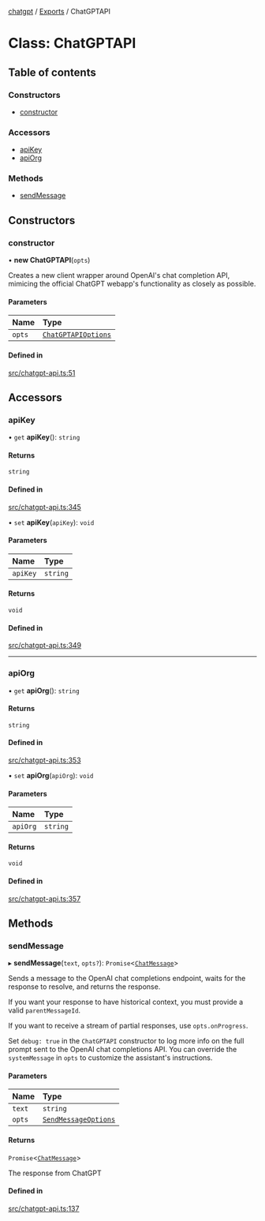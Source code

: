 [chatgpt](../readme.md) / [Exports](../modules.md) / ChatGPTAPI

# Class: ChatGPTAPI

## Table of contents

### Constructors

- [constructor](ChatGPTAPI.md#constructor)

### Accessors

- [apiKey](ChatGPTAPI.md#apikey)
- [apiOrg](ChatGPTAPI.md#apiorg)

### Methods

- [sendMessage](ChatGPTAPI.md#sendmessage)

## Constructors

### constructor

• **new ChatGPTAPI**(`opts`)

Creates a new client wrapper around OpenAI's chat completion API, mimicing the official ChatGPT webapp's functionality as closely as possible.

#### Parameters

| Name | Type |
| :------ | :------ |
| `opts` | [`ChatGPTAPIOptions`](../modules.md#chatgptapioptions) |

#### Defined in

[src/chatgpt-api.ts:51](https://github.com/transitive-bullshit/chatgpt-api/blob/fb06beb/src/chatgpt-api.ts#L51)

## Accessors

### apiKey

• `get` **apiKey**(): `string`

#### Returns

`string`

#### Defined in

[src/chatgpt-api.ts:345](https://github.com/transitive-bullshit/chatgpt-api/blob/fb06beb/src/chatgpt-api.ts#L345)

• `set` **apiKey**(`apiKey`): `void`

#### Parameters

| Name | Type |
| :------ | :------ |
| `apiKey` | `string` |

#### Returns

`void`

#### Defined in

[src/chatgpt-api.ts:349](https://github.com/transitive-bullshit/chatgpt-api/blob/fb06beb/src/chatgpt-api.ts#L349)

___

### apiOrg

• `get` **apiOrg**(): `string`

#### Returns

`string`

#### Defined in

[src/chatgpt-api.ts:353](https://github.com/transitive-bullshit/chatgpt-api/blob/fb06beb/src/chatgpt-api.ts#L353)

• `set` **apiOrg**(`apiOrg`): `void`

#### Parameters

| Name | Type |
| :------ | :------ |
| `apiOrg` | `string` |

#### Returns

`void`

#### Defined in

[src/chatgpt-api.ts:357](https://github.com/transitive-bullshit/chatgpt-api/blob/fb06beb/src/chatgpt-api.ts#L357)

## Methods

### sendMessage

▸ **sendMessage**(`text`, `opts?`): `Promise`<[`ChatMessage`](../interfaces/ChatMessage.md)\>

Sends a message to the OpenAI chat completions endpoint, waits for the response
to resolve, and returns the response.

If you want your response to have historical context, you must provide a valid `parentMessageId`.

If you want to receive a stream of partial responses, use `opts.onProgress`.

Set `debug: true` in the `ChatGPTAPI` constructor to log more info on the full prompt sent to the OpenAI chat completions API. You can override the `systemMessage` in `opts` to customize the assistant's instructions.

#### Parameters

| Name | Type |
| :------ | :------ |
| `text` | `string` |
| `opts` | [`SendMessageOptions`](../modules.md#sendmessageoptions) |

#### Returns

`Promise`<[`ChatMessage`](../interfaces/ChatMessage.md)\>

The response from ChatGPT

#### Defined in

[src/chatgpt-api.ts:137](https://github.com/transitive-bullshit/chatgpt-api/blob/fb06beb/src/chatgpt-api.ts#L137)
